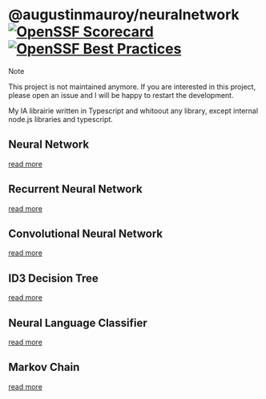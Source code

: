 # @augustinmauroy/neuralnetwork [![OpenSSF Scorecard](https://api.securityscorecards.dev/projects/github.com/AugustinMauroy/neuralnetwork/badge)](https://securityscorecards.dev/viewer/?uri=github.com/AugustinMauroy/neuralnetwork) [![OpenSSF Best Practices](https://www.bestpractices.dev/projects/7831/badge)](https://www.bestpractices.dev/projects/7831)

> [!NOTE]
> This project is not maintained anymore. If you are interested in this project, please open an issue and I will be happy to restart the development.

My IA librairie written in Typescript and whitoout any library, except internal node.js libraries and typescript.

## Neural Network

[read more](docs/nn.md)

## Recurrent Neural Network

[read more](docs/rnn.md)

## Convolutional Neural Network

[read more](docs/cnn.md)

## ID3 Decision Tree

[read more](docs/id3.md)

## Neural Language Classifier

[read more](docs/nlc.md)

## Markov Chain

[read more](docs/markov.md)
